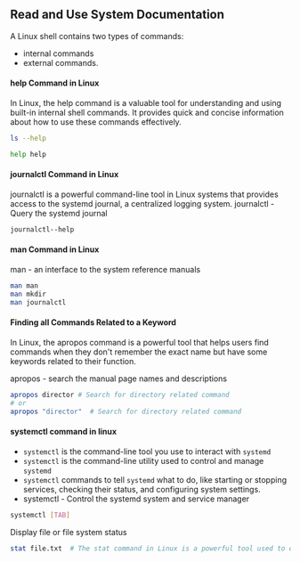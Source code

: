 
## Read and Use System Documentation

A Linux shell contains two types of commands: 
- internal commands
- external commands.

#### help Command in Linux 
In Linux, the help command is a valuable tool for understanding and using built-in internal shell commands. It provides quick and concise information about how to use these commands effectively.
```bash
ls --help

help help 

```

#### journalctl Command in Linux
journalctl is a powerful command-line tool in Linux systems that provides access to the systemd journal, a centralized logging system.
journalctl - Query the systemd journal

```bash
journalctl--help
```

#### man Command in Linux
man - an interface to the system reference manuals
```bash
man man
man mkdir
man journalctl
```

#### Finding all Commands Related to a Keyword
In Linux, the apropos command is a powerful tool that helps users find commands when they don't remember the exact name but have some keywords related to their function.

apropos - search the manual page names and descriptions
```bash
apropos director # Search for directory related command
# or
apropos "director"  # Search for directory related command
```

#### systemctl command in linux
- `systemctl` is the command-line tool you use to interact with `systemd`
- `systemctl` is the command-line utility used to control and manage `systemd`
- `systemctl` commands to tell `systemd` what to do, like starting or stopping services, checking their status, and configuring system settings.
- systemctl - Control the systemd system and service manager
```bash
systemctl [TAB]
```

Display file or file system status
```bash
stat file.txt  # The stat command in Linux is a powerful tool used to display detailed information about a file or file system. It's like a file inspector, giving you a comprehensive report on various attributes.
```
